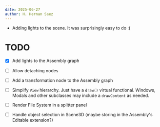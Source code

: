 ```yaml
---
date: 2025-06-27
author: H. Hernan Saez
---
```


- Adding lights to the scene. It was surprisingly easy to do :)

# TODO
- [x] Add lights to the Assembly graph
- [ ] Allow detaching nodes
- [ ] Add a transformation node to the Assembly graph
- [ ] Simplify `View` hierarchy. Just have a `draw()` virtual functional. Windows, Modals and other subclasses may include a `drawContent` as needed.
- [ ] Render File System in a splitter panel
- [ ] Handle object selection in Scene3D (maybe storing in the Assembly's Editable extension?)

